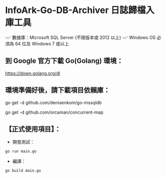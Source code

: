 # InfoArk-Go-DB-Archiver 日誌歸檔入庫工具
-✅ 數據庫：Microsoft SQL Server (不限版本或 2012 以上)
-✅ Windows OS 必須為 64 位及 Windows 7 或以上


## 到 Google 官方下載 Go(Golang) 環境：
https://down.golang.org/dl


## 環境準備好後，請下載項目依賴庫：

go get -d github.com/denisenkom/go-mssqldb

go get -d github.com/orcaman/concurrent-map

## 【正式使用項目】：
- 開發測試：
```
go run main.go
```

- 編譯：
```
go build main.go
```
